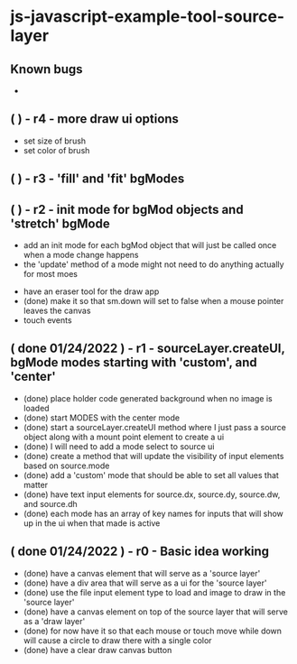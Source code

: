 # js-javascript-example-tool-source-layer

## Known bugs
* 

<!-- Maintenance -->


<!-- Additional Features -->

## ( ) - r4 - more draw ui options
* set size of brush
* set color of brush

## ( ) - r3 - 'fill' and 'fit' bgModes

## ( ) - r2 - init mode for bgMod objects and 'stretch' bgMode
* add an init mode for each bgMod object that will just be called once when a mode change happens
* the 'update' method of a mode might not need to do anything actually for most moes

<!-- draw -->
* have an eraser tool for the draw app
* (done) make it so that sm.down will set to false when a mouse pointer leaves the canvas
* touch events

<!-- Minimum Viable Product -->

## ( done 01/24/2022 ) - r1 - sourceLayer.createUI, bgMode modes starting with 'custom', and 'center'
<!-- source layer -->
* (done) place holder code generated background when no image is loaded
* (done) start MODES with the center mode
* (done) start a sourceLayer.createUI method where I just pass a source object along with a mount point element to create a ui
* (done) I will need to add a mode select to source ui
* (done) create a method that will update the visibility of input elements based on source.mode
* (done) add a 'custom' mode that should be able to set all values that matter
* (done) have text input elements for source.dx, source.dy, source.dw, and source.dh
* (done) each mode has an array of key names for inputs that will show up in the ui when that made is active

## ( done 01/24/2022 ) - r0 - Basic idea working
* (done) have a canvas element that will serve as a 'source layer'
* (done) have a div area that will serve as a ui for the 'source layer'
* (done) use the file input element type to load and image to draw in the 'source layer'
* (done) have a canvas element on top of the source layer that will serve as a 'draw layer'
* (done) for now have it so that each mouse or touch move while down will cause a circle to draw there with a single color
* (done) have a clear draw canvas button